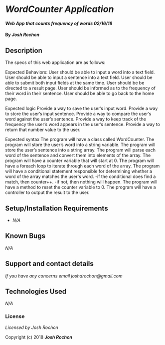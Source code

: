 # _WordCounter Application_

#### _Web App that counts frequency of words 02/16/18_

#### By _**Josh Rochon**_

## Description

The specs of this web application are as follows:

Expected Behaviors:
  User should be able to input a word into a text field.
	User should be able to input a sentence into a text field.
	User should be able to submit both input fields at the same time.
	User should be be directed to a result page.
	User should be informed as to the frequency of their word in their sentence.
	User should be able to go back to the home page.

Expected logic
	Provide a way to save the user’s input word.
	Provide a way to store the user’s input sentence.
	Provide a way to compare the user’s word against the user’s sentence.
	Provide a way to keep track of the frequency the user’s word appears in the user’s sentence.
	Provide a way to return that number value to the user.

Expected syntax
	The program will have a class called WordCounter.
	The program will store the user’s word into a string variable.
	The program will store the user’s sentence into a string array.
	The program will parse each word of the sentence and convert them into elements of the array.
	The program will have a counter variable that will start at 0.
	The program will have a foreach loop to iterate through each word of the array.
	The program will have a conditional statement responsible for determining whether a word of the array matches the user's word.
	   -if the conditional does find a match, then counter++.
	   -if not, then nothing will happen.
	The program will have a method to reset the counter variable to 0.
  The program will have a controller to output the result to the user.

## Setup/Installation Requirements

* _N/A_

## Known Bugs

_N/A_

## Support and contact details

_If you have any concerns email joshdrochon@gmail.com_

## Technologies Used

_N/A_

### License

*Licensed by Josh Rochon*

Copyright (c) 2018 **_Josh Rochon_**
